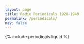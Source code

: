 ```yaml
---
layout: page
title: Radio Periodicals 1928-1949
permalink: /periodicals/
nav: false
---
```


{% include periodicals.liquid %}
